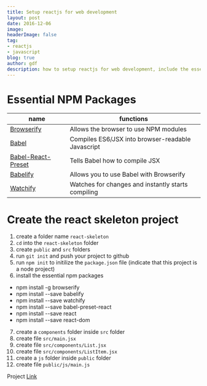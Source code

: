 ```yaml
---
title: Setup reactjs for web development  
layout: post
date: 2016-12-06
image: 
headerImage: false
tag:
- reactjs
- javascript
blog: true
author: gdf
description: how to setup reactjs for web development, include the essential npm for reactjs
---
```


# Essential NPM Packages

|name|functions|
| --- | --- |
|[Browserify](http://browserify.org/)|Allows the browser to use NPM modules|
|[Babel](http://babeljs.io/)|Compiles ES6/JSX into browser-readable Javascript|
|[Babel-React-Preset](https://babeljs.io/docs/plugins/preset-react/)|Tells Babel how to compile JSX|
|[Babelify](https://github.com/babel/babelify)|Allows you to use Babel with Browserify|
|[Watchify](https://github.com/substack/watchify)|Watches for changes and instantly starts compiling|

# Create the react skeleton project

1. create a folder name `react-skeleton`
2. `cd` into the `react-skeleton` folder
3. create `public` and `src` folders
4. run `git init` and push your project to github
5. run `npm init` to initilize the `package.json` file (indicate that this project is a node project)
6. install the essential npm packages
  - npm install -g browserify
  - npm install --save babelify 
  - npm install --save watchify
  - npm install --save babel-preset-react
  - npm install --save react
  - npm install --save react-dom
7. create a `components` folder inside `src` folder
8. create file `src/main.jsx`
9. create file `src/components/List.jsx` 
10. create file `src/components/ListItem.jsx`
11. create a `js` folder inside `public` folder
12. create file `public/js/main.js`

Project [Link](https://github.com/devslopes/react-skeleton)